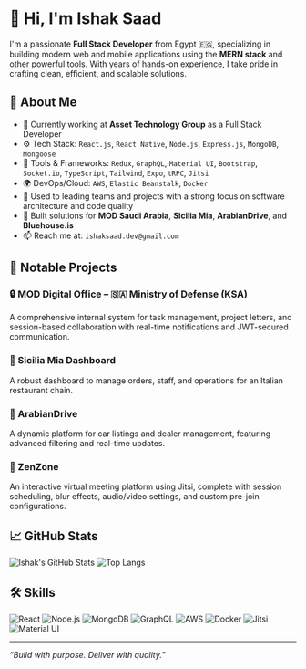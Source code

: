 # 👋 Hi, I'm Ishak Saad

I'm a passionate **Full Stack Developer** from Egypt 🇪🇬, specializing in building modern web and mobile applications using the **MERN stack** and other powerful tools. With years of hands-on experience, I take pride in crafting clean, efficient, and scalable solutions.

## 🧠 About Me

- 🔭 Currently working at **Asset Technology Group** as a Full Stack Developer
- ⚙️ Tech Stack: `React.js`, `React Native`, `Node.js`, `Express.js`, `MongoDB`, `Mongoose`
- 🧰 Tools & Frameworks: `Redux`, `GraphQL`, `Material UI`, `Bootstrap`, `Socket.io`, `TypeScript`, `Tailwind`, `Expo`, `tRPC`, `Jitsi`
- 🌍 DevOps/Cloud: `AWS`, `Elastic Beanstalk`, `Docker`
- 💼 Used to leading teams and projects with a strong focus on software architecture and code quality
- 🧩 Built solutions for **MOD Saudi Arabia**, **Sicilia Mia**, **ArabianDrive**, and **Bluehouse.is**
- 📫 Reach me at: `ishaksaad.dev@gmail.com`

## 🚀 Notable Projects

### 🔒 MOD Digital Office – 🇸🇦 Ministry of Defense (KSA)
A comprehensive internal system for task management, project letters, and session-based collaboration with real-time notifications and JWT-secured communication.

### 🍝 Sicilia Mia Dashboard
A robust dashboard to manage orders, staff, and operations for an Italian restaurant chain.

### 🚗 ArabianDrive
A dynamic platform for car listings and dealer management, featuring advanced filtering and real-time updates.

### 🎥 ZenZone
An interactive virtual meeting platform using Jitsi, complete with session scheduling, blur effects, audio/video settings, and custom pre-join configurations.

## 📈 GitHub Stats

![Ishak's GitHub Stats](https://github-readme-stats.vercel.app/api?username=ishaksaad&show_icons=true&theme=radical)
![Top Langs](https://github-readme-stats.vercel.app/api/top-langs/?username=ishaksaad&layout=compact&theme=radical)

## 🛠️ Skills

![React](https://img.shields.io/badge/-React-61DAFB?logo=react&logoColor=white&style=flat)
![Node.js](https://img.shields.io/badge/-Node.js-339933?logo=node.js&logoColor=white&style=flat)
![MongoDB](https://img.shields.io/badge/-MongoDB-47A248?logo=mongodb&logoColor=white&style=flat)
![GraphQL](https://img.shields.io/badge/-GraphQL-E10098?logo=graphql&logoColor=white&style=flat)
![AWS](https://img.shields.io/badge/-AWS-232F3E?logo=amazon-aws&logoColor=white&style=flat)
![Docker](https://img.shields.io/badge/-Docker-2496ED?logo=docker&logoColor=white&style=flat)
![Jitsi](https://img.shields.io/badge/-Jitsi-0A0A0A?logo=jitsi&logoColor=white&style=flat)
![Material UI](https://img.shields.io/badge/-MUI-007FFF?logo=mui&logoColor=white&style=flat)

---

_“Build with purpose. Deliver with quality.”_


